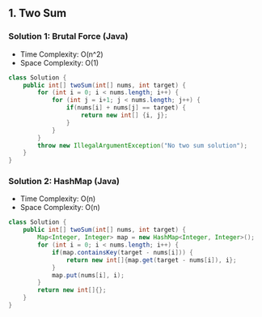 ## 1. Two Sum 

### Solution 1: Brutal Force (Java)
- Time Complexity: O(n^2)
- Space Complexity: O(1)

``` Java
class Solution {
    public int[] twoSum(int[] nums, int target) {
        for (int i = 0; i < nums.length; i++) {
            for (int j = i+1; j < nums.length; j++) {
                if(nums[i] + nums[j] == target) {
                    return new int[] {i, j};
                }
            }
        }
        throw new IllegalArgumentException("No two sum solution");
    }
}
```

### Solution 2: HashMap (Java)
- Time Complexity: O(n)
- Space Complexity: O(n)

```Java
class Solution {
    public int[] twoSum(int[] nums, int target) {
        Map<Integer, Integer> map = new HashMap<Integer, Integer>();
        for (int i = 0; i < nums.length; i++) {
            if(map.containsKey(target - nums[i])) {
                return new int[]{map.get(target - nums[i]), i};
            }
            map.put(nums[i], i);
        }
        return new int[]{};
    }
}
```
